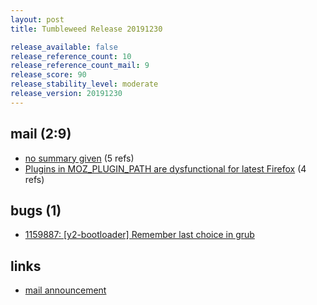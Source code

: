 ```yaml
---
layout: post
title: Tumbleweed Release 20191230

release_available: false
release_reference_count: 10
release_reference_count_mail: 9
release_score: 90
release_stability_level: moderate
release_version: 20191230
---
```


## mail (2:9)

- [no summary given](https://lists.opensuse.org/archives/list/factory@lists.opensuse.org/thread/SBQKCN7SQK3YSUCRFYCIAFQ5OHPKSTUZ) (5 refs)
- [Plugins in MOZ_PLUGIN_PATH are dysfunctional for latest Firefox](https://lists.opensuse.org/opensuse-factory/2020-01/msg00056.html) (4 refs)

## bugs (1)

<!--more-->

- [1159887: \[y2-bootloader\] Remember last choice in grub](https://bugzilla.opensuse.org/show_bug.cgi?id=1159887)



## links

- [mail announcement](https://lists.opensuse.org/archives/list/factory@lists.opensuse.org/thread/SBQKCN7SQK3YSUCRFYCIAFQ5OHPKSTUZ)

